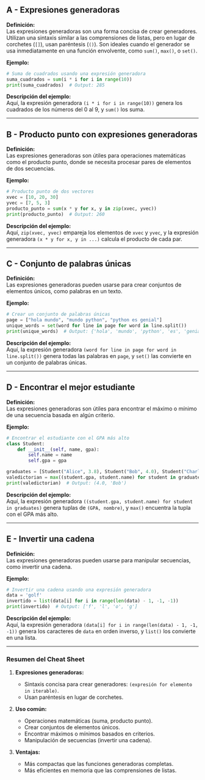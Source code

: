 ## A - Expresiones generadoras

**Definición:**  
Las expresiones generadoras son una forma concisa de crear generadores. Utilizan una sintaxis similar a las comprensiones de listas, pero en lugar de corchetes (`[]`), usan paréntesis (`()`). Son ideales cuando el generador se usa inmediatamente en una función envolvente, como `sum()`, `max()`, o `set()`.

**Ejemplo:**

```python
# Suma de cuadrados usando una expresión generadora
suma_cuadrados = sum(i * i for i in range(10))
print(suma_cuadrados)  # Output: 285
```

**Descripción del ejemplo:**  
Aquí, la expresión generadora `(i * i for i in range(10))` genera los cuadrados de los números del 0 al 9, y `sum()` los suma.

---

## B - Producto punto con expresiones generadoras

**Definición:**  
Las expresiones generadoras son útiles para operaciones matemáticas como el producto punto, donde se necesita procesar pares de elementos de dos secuencias.

**Ejemplo:**

```python
# Producto punto de dos vectores
xvec = [10, 20, 30]
yvec = [7, 5, 3]
producto_punto = sum(x * y for x, y in zip(xvec, yvec))
print(producto_punto)  # Output: 260
```

**Descripción del ejemplo:**  
Aquí, `zip(xvec, yvec)` empareja los elementos de `xvec` y `yvec`, y la expresión generadora `(x * y for x, y in ...)` calcula el producto de cada par.

---

## C - Conjunto de palabras únicas

**Definición:**  
Las expresiones generadoras pueden usarse para crear conjuntos de elementos únicos, como palabras en un texto.

**Ejemplo:**

```python
# Crear un conjunto de palabras únicas
page = ["hola mundo", "mundo python", "python es genial"]
unique_words = set(word for line in page for word in line.split())
print(unique_words)  # Output: {'hola', 'mundo', 'python', 'es', 'genial'}
```

**Descripción del ejemplo:**  
Aquí, la expresión generadora `(word for line in page for word in line.split())` genera todas las palabras en `page`, y `set()` las convierte en un conjunto de palabras únicas.

---

## D - Encontrar el mejor estudiante

**Definición:**  
Las expresiones generadoras son útiles para encontrar el máximo o mínimo de una secuencia basada en algún criterio.

**Ejemplo:**

```python
# Encontrar el estudiante con el GPA más alto
class Student:
    def __init__(self, name, gpa):
        self.name = name
        self.gpa = gpa

graduates = [Student("Alice", 3.8), Student("Bob", 4.0), Student("Charlie", 3.9)]
valedictorian = max((student.gpa, student.name) for student in graduates)
print(valedictorian)  # Output: (4.0, 'Bob')
```

**Descripción del ejemplo:**  
Aquí, la expresión generadora `((student.gpa, student.name) for student in graduates)` genera tuplas de `(GPA, nombre)`, y `max()` encuentra la tupla con el GPA más alto.

---

## E - Invertir una cadena

**Definición:**  
Las expresiones generadoras pueden usarse para manipular secuencias, como invertir una cadena.

**Ejemplo:**

```python
# Invertir una cadena usando una expresión generadora
data = 'golf'
invertido = list(data[i] for i in range(len(data) - 1, -1, -1))
print(invertido)  # Output: ['f', 'l', 'o', 'g']
```

**Descripción del ejemplo:**  
Aquí, la expresión generadora `(data[i] for i in range(len(data) - 1, -1, -1))` genera los caracteres de `data` en orden inverso, y `list()` los convierte en una lista.

---

### Resumen del Cheat Sheet

1.  **Expresiones generadoras:**

    - Sintaxis concisa para crear generadores: `(expresión for elemento in iterable)`.
    - Usan paréntesis en lugar de corchetes.

2.  **Uso común:**

    - Operaciones matemáticas (suma, producto punto).
    - Crear conjuntos de elementos únicos.
    - Encontrar máximos o mínimos basados en criterios.
    - Manipulación de secuencias (invertir una cadena).

3.  **Ventajas:**

    - Más compactas que las funciones generadoras completas.
    - Más eficientes en memoria que las comprensiones de listas.
